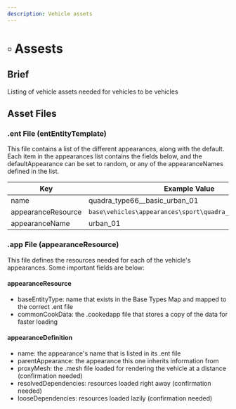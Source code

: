 ```yaml
---
description: Vehicle assets
---
```


# ▫ Assests

## Brief

Listing of vehicle assets needed for vehicles to be vehicles

## Asset Files

### .ent File (entEntityTemplate)

This file contains a list of the different appearances, along with the default. Each item in the appearances list contains the fields below, and the defaultAppearance can be set to random, or any of the appearanceNames defined in the list.

| Key                | Example Value                                              |
| ------------------ | ---------------------------------------------------------- |
| name               | quadra\_type66\_\_basic\_urban\_01                         |
| appearanceResource | `base\vehicles\appearances\sport\quadra_type66__basic.app` |
| appearanceName     | urban\_01                                                  |

### .app File (appearanceResource)

This file defines the resources needed for each of the vehicle's appearances. Some important fields are below:

#### appearanceResource

* baseEntityType: name that exists in the Base Types Map and mapped to the correct .ent file
* commonCookData: the .cookedapp file that stores a copy of the data for faster loading

#### appearanceDefinition

* name: the appearance's name that is listed in its .ent file
* parentAppearance: the appearance this one inherits information from
* proxyMesh: the .mesh file loaded for rendering the vehicle at a distance (confirmation needed)
* resolvedDependencies: resources loaded right away (confirmation needed)
* looseDependencies: resources loaded lazily (confirmation needed)

